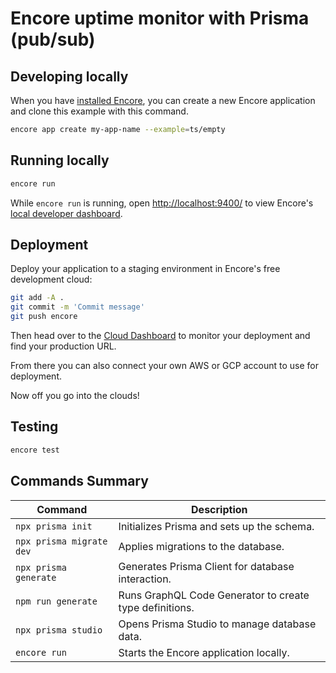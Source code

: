 # Encore uptime monitor with Prisma (pub/sub)

## Developing locally

When you have [installed Encore](https://encore.dev/docs/ts/install), you can create a new Encore application and clone this example with this command.

```bash
encore app create my-app-name --example=ts/empty
```

## Running locally

```bash
encore run
```

While `encore run` is running, open <http://localhost:9400/> to view Encore's [local developer dashboard](https://encore.dev/docs/ts/observability/dev-dash).

## Deployment

Deploy your application to a staging environment in Encore's free development cloud:

```bash
git add -A .
git commit -m 'Commit message'
git push encore
```

Then head over to the [Cloud Dashboard](https://app.encore.dev) to monitor your deployment and find your production URL.

From there you can also connect your own AWS or GCP account to use for deployment.

Now off you go into the clouds!

## Testing

```bash
encore test
```

## Commands Summary

| Command                  | Description                                             |
| ------------------------ | ------------------------------------------------------- |
| `npx prisma init`        | Initializes Prisma and sets up the schema.              |
| `npx prisma migrate dev` | Applies migrations to the database.                     |
| `npx prisma generate`    | Generates Prisma Client for database interaction.       |
| `npm run generate`       | Runs GraphQL Code Generator to create type definitions. |
| `npx prisma studio`      | Opens Prisma Studio to manage database data.            |
| `encore run`             | Starts the Encore application locally.                  |
